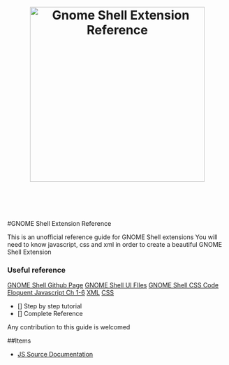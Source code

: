 <h1 align="center">
    <br>
    <img width="400" src="https://raw.githubusercontent.com/julio641742/gnome-shell-extension-reference/master/media/gnome-logo.png" alt="Gnome Shell Extension Reference">
    <br>
    <br>
    <br>
</h1>
#GNOME Shell Extension Reference

This is an unofficial reference guide for GNOME Shell extensions
You will need to know javascript, css and xml in order to create a beautiful GNOME Shell Extension

### Useful reference
[GNOME Shell Github Page](https://github.com/GNOME/gnome-shell)
[GNOME Shell UI FIles](https://github.com/GNOME/gnome-shell/tree/master/js/ui)
[GNOME Shell CSS Code](https://github.com/GNOME/gnome-shell/blob/master/data/theme/gnome-shell.css)
[Eloquent Javascript Ch 1-6](http://eloquentjavascript.net/)
[XML](http://www.w3schools.com/xml/xml_whatis.asp)
[CSS](http://www.w3schools.com/css/css_syntax.asp)

- [] Step by step tutorial
- [] Complete Reference

Any contribution to this guide is welcomed


##Items

* [JS Source Documentation](https://github.com/julio641742/gnome-shell-extension-reference/blob/master/REFERENCE.md)